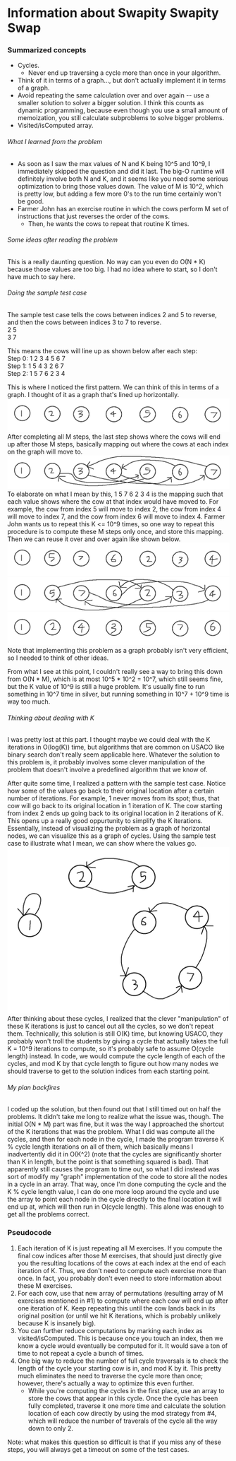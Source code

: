 # Information about Swapity Swapity Swap
### Summarized concepts
  - Cycles.
    - Never end up traversing a cycle more than once in your algorithm.
  - Think of it in terms of a graph..., but don't actually implement it in terms of a graph.
  - Avoid repeating the same calculation over and over again -- use a smaller solution to solver a bigger solution. I think this counts as dynamic programming, because even though you use a small amount of memoization, you still calculate subproblems to solve bigger problems.
  - Visited/isComputed array.

###### What I learned from the problem
  - As soon as I saw the max values of N and K being 10^5 and 10^9, I immediately skipped the question and did it last. The big-O runtime will definitely involve both N and K, and it seems like you need some serious optimization to bring those values down. The value of M is 10^2, which is pretty low, but adding a few more 0's to the run time certainly won't be good.    
  - Farmer John has an exercise routine in which the cows perform M set of instructions that just reverses the order of the cows.  
      - Then, he wants the cows to repeat that routine K times.  

###### Some ideas after reading the problem
This is a really daunting question. No way can you even do O(N * K) because those values are too big. I had no idea where to start, so I don't have much to say here.  

###### Doing the sample test case
The sample test case tells the cows between indices 2 and 5 to reverse, and then the cows between indices 3 to 7 to reverse.  
2 5  
3 7  

This means the cows will line up as shown below after each step:  
Step 0: 1 2 3 4 5 6 7  
Step 1: 1 5 4 3 2 6 7  
Step 2: 1 5 7 6 2 3 4  

This is where I noticed the first pattern. We can think of this in terms of a graph. I thought of it as a graph that's lined up horizontally.  
![Sample](https://github.com/TurtleCamera/USACO-TurtleCamera/blob/main/CSE%20199%20Workspace/images/Swap_1.png)  
After completing all M steps, the last step shows where the cows will end up after those M steps, basically mapping out where the cows at each index on the graph will move to.  
![Sample](https://github.com/TurtleCamera/USACO-TurtleCamera/blob/main/CSE%20199%20Workspace/images/Swap_2.png)  
To elaborate on what I mean by this, 1 5 7 6 2 3 4 is the mapping such that each value shows where the cow at that index would have moved to. For example, the cow from index 5 will move to index 2, the cow from index 4 will move to index 7, and the cow from index 6 will move to index 4. Farmer John wants us to repeat this K <= 10^9 times, so one way to repeat this procedure is to compute these M steps only once, and store this mapping. Then we can reuse it over and over again like shown below.    
![Sample](https://github.com/TurtleCamera/USACO-TurtleCamera/blob/main/CSE%20199%20Workspace/images/Swap_6.png)      
![Sample](https://github.com/TurtleCamera/USACO-TurtleCamera/blob/main/CSE%20199%20Workspace/images/Swap_4.png)       
![Sample](https://github.com/TurtleCamera/USACO-TurtleCamera/blob/main/CSE%20199%20Workspace/images/Swap_5.png)   
Note that implementing this problem as a graph probably isn't very efficient, so I needed to think of other ideas.  

From what I see at this point, I couldn't really see a way to bring this down from O(N * M), which is at most 10^5 * 10^2 = 10^7, which still seems fine, but the K value of 10^9 is still a huge problem. It's usually fine to run something in 10^7 time in silver, but running something in 10^7 + 10^9 time is way too much.  

###### Thinking about dealing with K
I was pretty lost at this part. I thought maybe we could deal with the K iterations in O(log(K)) time, but algorithms that are common on USACO like binary search don't really seem applicable here. Whatever the solution to this problem is, it probably involves some clever manipulation of the problem that doesn't involve a predefined algorithm that we know of.  
  
After quite some time, I realized a pattern with the sample test case. Notice how some of the values go back to their original location after a certain number of iterations. For example, 1 never moves from its spot; thus, that cow will go back to its original location in 1 iteration of K. The cow starting from index 2 ends up going back to its original location in 2 iterations of K. This opens up a really good oppurtunity to simplify the K iterations. Essentially, instead of visualizing the problem as a graph of horizontal nodes, we can visualize this as a graph of cycles. Using the sample test case to illustrate what I mean, we can show where the values go.   
![Sample](https://github.com/TurtleCamera/USACO-TurtleCamera/blob/main/CSE%20199%20Workspace/images/Swap_7.png)   
After thinking about these cycles, I realized that the clever "manipulation" of these K iterations is just to cancel out all the cycles, so we don't repeat them. Technically, this solution is still O(K) time, but knowing USACO, they probably won't troll the students by giving a cycle that actually takes the full K = 10^9 iterations to compute, so it's probably safe to assume O(cycle length) instead. In code, we would compute the cycle length of each of the cycles, and mod K by that cycle length to figure out how many nodes we should traverse to get to the solution indices from each starting point.  

###### My plan backfires
I coded up the solution, but then found out that I still timed out on half the problems. It didn't take me long to realize what the issue was, though. The initial O(N * M) part was fine, but it was the way I approached the shortcut of the K iterations that was the problem. What I did was compute all the cycles, and then for each node in the cycle, I made the program traverse K % cycle length iterations on all of them, which basically means I inadvertently did it in O(K^2) (note that the cycles are significantly shorter than K in length, but the point is that something squared is bad). That apparently still causes the program to time out, so what I did instead was sort of modify my "graph" implementation of the code to store all the nodes in a cycle in an array. That way, once I'm done computing the cycle and the K % cycle length value, I can do one more loop around the cycle and use the array to point each node in the cycle directly to the final location it will end up at, which will then run in O(cycle length). This alone was enough to get all the problems correct.  

### Pseudocode
1. Each iteration of K is just repeating all M exercises. If you compute the final cow indices after those M exercises, that should just directly give you the resulting locations of the cows at each index at the end of each iteration of K. Thus, we don't need to compute each exercise more than once. In fact, you probably don't even need to store information about these M exercises.
2. For each cow, use that new array of permutations (resulting array of M exercises mentioned in #1) to compute where each cow will end up after one iteration of K. Keep repeating this until the cow lands back in its original position (or until we hit K iterations, which is probably unlikely because K is insanely big). 
3. You can further reduce computations by marking each index as visited/isComputed. This is because once you touch an index, then we know a cycle would eventually be computed for it. It would save a ton of time to not repeat a cycle a bunch of times.
4. One big way to reduce the number of full cycle traversals is to check the length of the cycle your starting cow is in, and mod K by it. This pretty much eliminates the need to traverse the cycle more than once; however, there's actually a way to optimize this even further.
    - While you're computing the cycles in the first place, use an array to store the cows that appear in this cycle. Once the cycle has been fully completed, traverse it one more time and calculate the solution location of each cow directly by using the mod strategy from #4, which will reduce the number of traverals of the cycle all the way down to only 2.

Note: what makes this question so difficult is that if you miss any of these steps, you will always get a timeout on some of the test cases.
